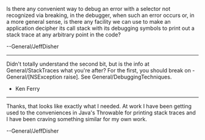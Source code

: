 

Is there any convenient way to debug an error with a selector not recognized via breaking, in the debugger, when such an error occurs or, in a more general sense, is there any facility we can use to make an application decipher its call stack with its debugging symbols to print out a stack trace at any arbitrary point in the code?

--General/JeffDisher

----

Didn't totally understand the second bit, but is the info at General/StackTraces what you're after?  For the first, you should break on -General/[NSException raise].  See General/DebuggingTechniques.  

- Ken Ferry

----

Thanks, that looks like exactly what I needed.  At work I have been getting used to the conveniences in Java's Throwable for printing stack traces and I have been craving something similar for my own work.

--General/JeffDisher